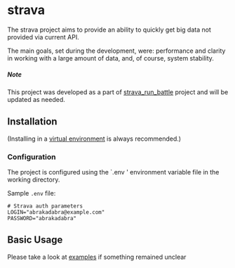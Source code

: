 # strava
The strava project aims to provide an ability to quickly get big data not provided via current API.

The main goals, set during the development, were: performance and clarity in working with a large amount of data, 
and, of course, system stability.

##### Note
This project was developed as a part of [strava_run_battle](https://gitlab.com/mixa2130/strava_run_battle) project and
will be updated as needed.


## Installation
(Installing in a [virtual environment](https://pypi.python.org/pypi/virtualenv) is always recommended.)

### Configuration
The project is configured using the `.env ' environment variable file in the working directory.

Sample `.env` file:

```env
# Strava auth parameters
LOGIN="abrakadabra@example.com"
PASSWORD="abrakadabra"
```

## Basic Usage

Please take a look at [examples](https://github.com/mixa2130/strava/tree/master/examples) if something remained unclear